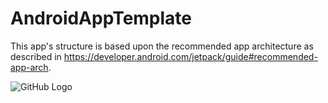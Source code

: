 # AndroidAppTemplate

This app's structure is based upon the recommended app architecture as described in https://developer.android.com/jetpack/guide#recommended-app-arch.

![GitHub Logo](https://developer.android.com/topic/libraries/architecture/images/final-architecture.png)
